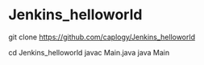 # Jenkins_helloworld
git clone https://github.com/caplogy/Jenkins_helloworld

cd Jenkins_helloworld
javac Main.java
java Main
